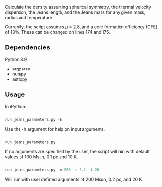 Calculate the density assuming spherical symmetry, the thermal velocity dispersion, the Jeans length, and the Jeans mass for any given mass, radius and temperature.

Currently, the script assumes $\mu$ = 2.8, and a core formation efficiency (CFE) of 13%. These can be changed on lines 174 and 175.

## Dependencies

Python 3.9

* argparse
* numpy
* astropy

## Usage

In iPython:

``` python

run jeans_parameters.py -h

``` 

Use the -h argument for help on input arguments.

``` python

run jeans_parameters.py

```

If no arguments are specified by the user, the script will run with default values of 100 Msun, 0.1 pc and 10 K.


``` python

run jeans_parameters.py -m 200 -r 0.2 -t 20

```

Will run with user defined arguments of 200 Msun, 0.2 pc, and 20 K.


